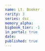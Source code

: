 ```yaml
---
name: Lt. Booker
rarity: 3
series: dsc
memory_alpha:
bigbook_tier: -1
in_portal: true
date:
published: true
---
```



